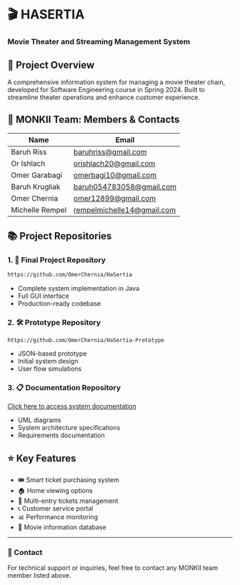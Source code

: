 # 🎬 HASERTIA 
### Movie Theater and Streaming Management System

## 🎯 Project Overview
A comprehensive information system for managing a movie theater chain, developed for Software Engineering course in Spring 2024. Built to streamline theater operations and enhance customer experience.

## 👥 MONKII Team: Members & Contacts

| Name | Email |
|-------------|------------------|
| Baruh Riss | baruhriss@gmail.com |
| Or Ishlach | orishlach20@gmail.com |
| Omer Garabagi | omerbagi10@gmail.com |
| Baruh Krugliak | baruh054783058@gmail.com |
| Omer Chernia | omer12899@gmail.com |
| Michelle Rempel | rempelmichelle14@gmail.com |

## 📚 Project Repositories

### 1. 🚀 Final Project Repository
```bash
https://github.com/OmerChernia/HaSertia
```
- Complete system implementation in Java
- Full GUI interface
- Production-ready codebase
  
### 2. 🛠️ Prototype Repository
```bash
https://github.com/OmerChernia/HaSertia-Prototype
```
- JSON-based prototype
- Initial system design
- User flow simulations
  
### 3. 📋 Documentation Repository
[Click here to access system documentation](https://github.com/Hasretia/system-architecture-and-design/wiki)

- UML diagrams
- System architecture specifications
- Requirements documentation




## ⭐ Key Features
- 🎟️ Smart ticket purchasing system
- 🏠 Home viewing options
- 🎫 Multi-entry tickets management
- 📞 Customer service portal
- 📊 Performance monitoring
- 🎥 Movie information database

---
### 📧 Contact
For technical support or inquiries, feel free to contact any MONKII team member listed above.
